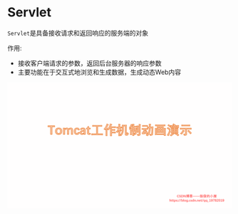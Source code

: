# Servlet

`Servlet`是具备接收请求和返回响应的服务端的对象

作用:

* 接收客户端请求的参数，返回后台服务器的响应参数
* 主要功能在于交互式地浏览和生成数据，生成动态Web内容

![servlet演示](../../asset/servlet演示.gif)